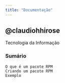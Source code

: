 ```yaml
---
title: "Documentação"
---
```


## @claudiohhirose

Tecnologia da Informação



### Sumário

```
O que é um pacote RPM
Criando um pacote RPM
Exemplo


```
